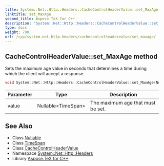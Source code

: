 ```yaml
---
title: System::Net::Http::Headers::CacheControlHeaderValue::set_MaxAge method
linktitle: set_MaxAge
second_title: Aspose.TeX for C++
description: 'System::Net::Http::Headers::CacheControlHeaderValue::set_MaxAge method. Sets the maximum age value in seconds that determines a time during which the client will accept a response in C++.'
type: docs
weight: 700
url: /cpp/system.net.http.headers/cachecontrolheadervalue/set_maxage/
---
```

## CacheControlHeaderValue::set_MaxAge method


Sets the maximum age value in seconds that determines a time during which the client will accept a response.

```cpp
void System::Net::Http::Headers::CacheControlHeaderValue::set_MaxAge(Nullable<TimeSpan> value)
```


| Parameter | Type | Description |
| --- | --- | --- |
| value | Nullable\<TimeSpan\> | The maximum age that must be set. |

## See Also

* Class [Nullable](../../../system/nullable/)
* Class [TimeSpan](../../../system/timespan/)
* Class [CacheControlHeaderValue](../)
* Namespace [System::Net::Http::Headers](../../)
* Library [Aspose.TeX for C++](../../../)
